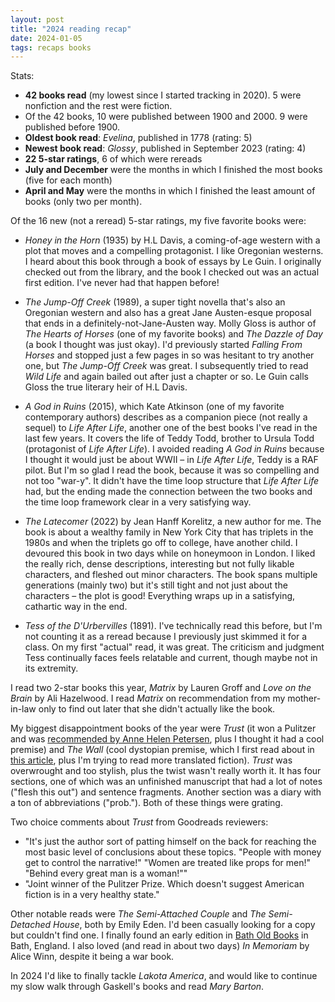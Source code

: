 ```yaml
---
layout: post
title: "2024 reading recap"
date: 2024-01-05
tags: recaps books
---
```


Stats:

* **42 books read** (my lowest since I started tracking in 2020). 5 were nonfiction and the rest were fiction.
* Of the 42 books, 10 were published between 1900 and 2000. 9 were published before 1900.
* **Oldest book read**: *Evelina*, published in 1778 (rating: 5)
* **Newest book read**: *Glossy*, published in September 2023 (rating: 4)
* **22 5-star ratings**, 6 of which were rereads
* **July and December** were the months in which I finished the most books (five for each month)
* **April and May** were the months in which I finished the least amount of books (only two per month).

Of the 16 new (not a reread) 5-star ratings, my five favorite books were:

* *Honey in the Horn* (1935) by H.L Davis, a coming-of-age western with a plot that moves and a compelling protagonist. I like Oregonian westerns. I heard about this book through a book of essays by Le Guin. I originally checked out from the library, and the book I checked out was an actual first edition. I've never had that happen before!

* *The Jump-Off Creek* (1989), a super tight novella that's also an Oregonian western and also has a great Jane Austen-esque proposal that ends in a definitely-not-Jane-Austen way. Molly Gloss is author of *The Hearts of Horses* (one of my favorite books) and *The Dazzle of Day* (a book I thought was just okay). I'd previously started *Falling From Horses* and stopped just a few pages in so was hesitant to try another one, but *The Jump-Off Creek* was great. I subsequently tried to read *Wild Life* and again bailed out after just a chapter or so. Le Guin calls Gloss the true literary heir of H.L Davis.

* *A God in Ruins* (2015), which Kate Atkinson (one of my favorite contemporary authors) describes as a companion piece (not really a sequel) to *Life After Life*, another one of the best books I've read in the last few years. It covers the life of Teddy Todd, brother to Ursula Todd (protagonist of *Life After Life*). I avoided reading *A God in Ruins* because I thought it would just be about WWII – in *Life After Life*, Teddy is a RAF pilot. But I'm so glad I read the book, because it was so compelling and not too "war-y". It didn't have the time loop structure that *Life After Life* had, but the ending made the connection between the two books and the time loop framework clear in a very satisfying way.

* *The Latecomer* (2022) by Jean Hanff Korelitz, a new author for me. The book is about a wealthy family in New York City that has triplets in the 1980s and when the triplets go off to college, have another child. I devoured this book in two days while on honeymoon in London. I liked the really rich, dense descriptions, interesting but not fully likable characters, and fleshed out minor characters. The book spans multiple generations (mainly two) but it's still tight and not just about the characters – the plot is good! Everything wraps up in a satisfying, cathartic way in the end.

* *Tess of the D'Urbervilles* (1891). I've technically read this before, but I'm not counting it as a reread because I previously just skimmed it for a class. On my first "actual" read, it was great. The criticism and judgment Tess continually faces feels relatable and current, though maybe not in its extremity.

I read two 2-star books this year, *Matrix* by Lauren Groff and *Love on the Brain* by Ali Hazelwood. I read *Matrix* on recommendation from my mother-in-law only to find out later that she didn't actually like the book.

My biggest disappointment books of the year were *Trust* (it won a Pulitzer and was [recommended by Anne Helen Petersen](https://annehelen.substack.com/p/a-true-bounty-of-links), plus I thought it had a cool premise) and *The Wall* (cool dystopian premise, which I first read about in [this article](https://www.theatlantic.com/books/archive/2022/08/the-wall-marlen-haushofer-book/671071/), plus I'm trying to read more translated fiction). *Trust* was overwrought and too stylish, plus the twist wasn't really worth it. It has four sections, one of which was an unfinished manuscript that had a lot of notes ("flesh this out") and sentence fragments. Another section was a diary with a ton of abbreviations ("prob."). Both of these things were grating.

Two choice comments about *Trust* from Goodreads reviewers:

* "It's just the author sort of patting himself on the back for reaching the most basic level of conclusions about these topics. "People with money get to control the narrative!" "Women are treated like props for men!" "Behind every great man is a woman!""
* "Joint winner of the Pulitzer Prize. Which doesn't suggest American fiction is in a very healthy state."

Other notable reads were *The Semi-Attached Couple* and *The Semi-Detached House*, both by Emily Eden. I'd been casually looking for a copy but couldn't find one. I finally found an early edition in [Bath Old Books](https://uk.bookshop.org/shop/BathOldBooks) in Bath, England. I also loved (and read in about two days) *In Memoriam* by Alice Winn, despite it being a war book.

In 2024 I'd like to finally tackle *Lakota America*, and would like to continue my slow walk through Gaskell's books and read *Mary Barton*.

<script data-goatcounter="https://dlog.goatcounter.com/count"
        async src="//gc.zgo.at/count.js"></script>